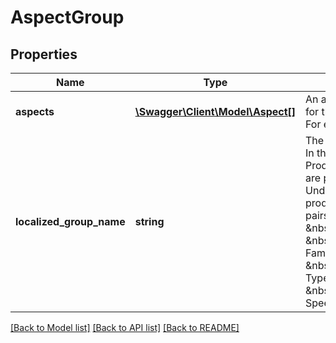 # AspectGroup

## Properties
Name | Type | Description | Notes
------------ | ------------- | ------------- | -------------
**aspects** | [**\Swagger\Client\Model\Aspect[]**](Aspect.md) | An array of the name/value pairs for the aspects of the product. For example: BRAND/Apple | [optional] 
**localized_group_name** | **string** | The name of a group of aspects. In the following example, Product Identifiers and Process are product aspect group names. Under the group name are the product aspect name/value pairs. Product Identifiers &amp;nbsp;&amp;nbsp;&amp;nbsp;Brand/Apple &amp;nbsp;&amp;nbsp;&amp;nbsp;Product Family/iMac Processor &amp;nbsp;&amp;nbsp;&amp;nbsp;Processor Type/Intel &amp;nbsp;&amp;nbsp;&amp;nbsp;Processor Speed/3.10 | [optional] 

[[Back to Model list]](../README.md#documentation-for-models) [[Back to API list]](../README.md#documentation-for-api-endpoints) [[Back to README]](../README.md)


